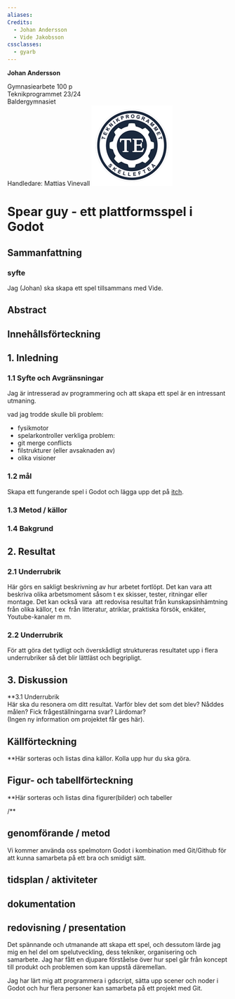 ```yaml
---
aliases: 
Credits:
  - Johan Andersson
  - Vide Jakobsson
cssclasses:
  - gyarb
---
```


**Johan Andersson**  
  
Gymnasiearbete 100 p  
Teknikprogrammet 23/24  
Baldergymnasiet  
Handledare: Mattias Vinevall
![](TE-logo.png)
# Spear guy - ett plattformsspel i Godot

## Sammanfattning
### syfte 
Jag (Johan) ska skapa ett spel tillsammans med Vide. 

## Abstract
## Innehållsförteckning
## 1. Inledning

### 1.1 Syfte och Avgränsningar
Jag är intresserad av programmering och att skapa ett spel är en intressant utmaning. 



vad jag trodde skulle bli problem:
- fysikmotor
- spelarkontroller
verkliga problem: 
- git merge conflicts
- filstrukturer (eller avsaknaden av)
- olika visioner
### 1.2 mål

Skapa ett fungerande spel i Godot och lägga upp det på [itch](https://mr-carrot0.itch.io/spear-guy-alfa). 

### 1.3 Metod / källor
### 1.4 Bakgrund

## 2. Resultat

### 2.1 Underrubrik  
Här görs en sakligt beskrivning av hur arbetet fortlöpt. Det kan vara att beskriva olika arbetsmoment såsom t ex skisser, tester, ritningar eller montage. Det kan också vara  att redovisa resultat från kunskapsinhämtning från olika källor, t ex  från litteratur, atriklar, praktiska försök, enkäter, Youtube-kanaler m m.

### 2.2 Underrubrik  
För att göra det tydligt och överskådligt struktureras resultatet upp i flera underrubriker så det blir lättläst och begripligt.

## 3. Diskussion
**3.1 Underrubrik  
Här ska du resonera om ditt resultat. Varför blev det som det blev? Nåddes målen? Fick frågeställningarna svar? Lärdomar?  
(Ingen ny information om projektet får ges här).

## Källförteckning  
**Här sorteras och listas dina källor. Kolla upp hur du ska göra.

## Figur- och tabellförteckning
**Här sorteras och listas dina figurer(bilder) och tabeller

/**
## genomförande / metod  
Vi kommer använda oss spelmotorn Godot i kombination med Git/Github för att kunna samarbeta på ett bra och smidigt sätt. 

## tidsplan / aktiviteter


## dokumentation 


## redovisning / presentation
Det spännande och utmanande att skapa ett spel, och dessutom lärde jag mig en hel del om spelutveckling, dess tekniker, organisering och samarbete. Jag har fått en djupare förståelse över hur spel går från koncept till produkt och problemen som kan uppstå däremellan. 

Jag har lärt mig att programmera i gdscript, sätta upp scener och noder i Godot och hur flera personer kan samarbeta på ett projekt med Git. 